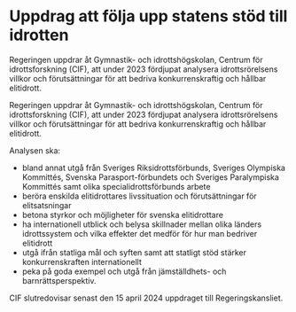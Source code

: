 # Uppdrag att följa upp statens stöd till idrotten

Regeringen uppdrar åt Gymnastik- och idrottshögskolan, Centrum för idrottsforskning (CIF), att under 2023 fördjupat analysera idrottsrörelsens villkor och förutsättningar för att bedriva konkurrenskraftig och hållbar elitidrott.

Regeringen uppdrar åt Gymnastik- och idrottshögskolan, Centrum för idrottsforskning (CIF), att under 2023 fördjupat analysera idrottsrörelsens villkor och förutsättningar för att bedriva konkurrenskraftig och hållbar elitidrott.

Analysen ska:

* bland annat utgå från Sveriges Riksidrottsförbunds, Sveriges Olympiska Kommittés, Svenska Parasport-förbundets och Sveriges Paralympiska Kommittés samt olika specialidrottsförbunds arbete
* beröra enskilda elitidrottares livssituation och förutsättningar för elitsatsningar
* betona styrkor och möjligheter för svenska elitidrottare
* ha internationell utblick och belysa skillnader mellan olika länders idrottssystem och vilka effekter det medför för hur man bedriver elitidrott
* utgå ifrån statliga mål och syften samt att statligt stöd stärker konkurrenskraften internationellt
* peka på goda exempel och utgå från jämställdhets- och barnrättsperspektiv.

CIF slutredovisar senast den 15 april 2024 uppdraget till Regeringskansliet.
